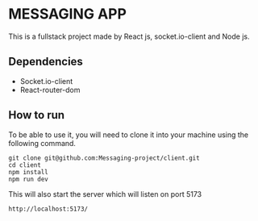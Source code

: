 # MESSAGING APP

This is a fullstack project made by React js, socket.io-client and Node js.

## Dependencies

- Socket.io-client
- React-router-dom

## How to run

To be able to use it, you will need to clone it into your machine using the following command.

    git clone git@github.com:Messaging-project/client.git
    cd client
    npm install
    npm run dev

This will also start the server which will listen on port 5173

```
http://localhost:5173/
```
